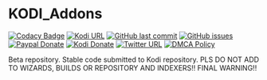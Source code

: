 # KODI_Addons

[![Codacy Badge](https://api.codacy.com/project/badge/Grade/efcc007bd689449f8cf89569ac6a311b?style=flat-square)](https://www.codacy.com/app/Lunatixz/KODI_Addon/dashboard)
[![Kodi URL](https://img.shields.io/badge/Supports-Kodi%2017|18-blue.svg?style=flat-square)](https://kodi.tv/download)
[![GitHub last commit](https://img.shields.io/github/last-commit/Lunatixz/KODI_Addons.svg?style=flat-square)](https://github.com/Lunatixz/KODI_Addons/commits/master)
[![GitHub issues](https://img.shields.io/github/issues/Lunatixz/KODI_Addons.svg?style=flat-square)](https://github.com/Lunatixz/KODI_Addons/issues)
[![Paypal Donate](https://img.shields.io/badge/Donate-Lunatixz-blue.svg?style=flat-square)](https://paypal.me/Lunatixz)
[![Kodi Donate](https://img.shields.io/badge/Donate-Kodi-cyan.svg?style=flat-square)](https://kodi.tv/contribute/donate)
[![Twitter URL](https://img.shields.io/badge/Twitter-@PseudoTV_Live-blue.svg?style=flat-square)](https://twitter.com/PseudoTV_Live)
[![DMCA Policy](https://img.shields.io/badge/DMCA-Policy-lightgrey.svg?style=flat-square)](https://github.com/Lunatixz/KODI_Addons/raw/master/DMCA.md)

Beta repository. Stable code submitted to Kodi repository. PLS DO NOT ADD TO WIZARDS, BUILDS OR REPOSITORY AND INDEXERS!! FINAL WARNING!!